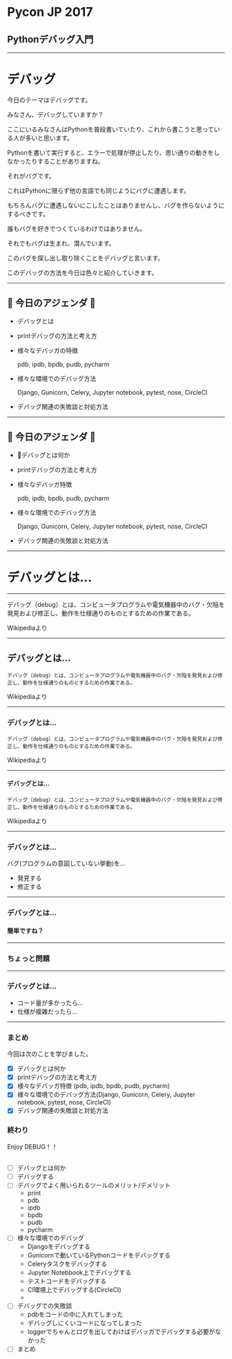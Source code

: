 # Pycon JP 2017

## Pythonデバッグ入門

---

# デバッグ

今日のテーマはデバッグです。

みなさん、デバッグしていますか？

ここにいるみなさんはPythonを普段書いていたり、これから書こうと思っている人が多いと思います。

Pythonを書いて実行すると、エラーで処理が停止したり、思い通りの動きをしなかったりすることがありますね。

それがバグです。

これはPythonに限らず他の言語でも同じようにバグに遭遇します。

もちろんバグに遭遇しないにこしたことはありませんし、バグを作らないようにするべきです。

誰もバグを好きでつくているわけではありません。

それでもバグは生まれ、潜んでいます。

このバグを探し出し取り除くことをデバッグと言います。

このデバッグの方法を今日は色々と紹介していきます。

---

## 🍅 今日のアジェンダ 🍅

- デバッグとは
- printデバッグの方法と考え方
- 様々なデバッガの特徴

  pdb, ipdb, bpdb, pudb, pycharm

- 様々な環境でのデバッグ方法

  Django, Gunicorn, Celery, Jupyter notebook, pytest, nose, CircleCI

- デバッグ関連の失敗談と対処方法

---

## 🍅 今日のアジェンダ 🍅

- 🍅デバッグとは何か
- printデバッグの方法と考え方
- 様々なデバッガ特徴

  pdb, ipdb, bpdb, pudb, pycharm

- 様々な環境でのデバッグ方法

  Django, Gunicorn, Celery, Jupyter notebook, pytest, nose, CircleCI

- デバッグ関連の失敗談と対処方法

---

# デバッグとは...

---


デバッグ（debug）とは、コンピュータプログラムや電気機器中のバグ・欠陥を発見および修正し、動作を仕様通りのものとするための作業である。

Wikipediaより

---

## デバッグとは...

```
デバッグ（debug）とは、コンピュータプログラムや電気機器中のバグ・欠陥を発見および修正し、動作を仕様通りのものとするための作業である。
```

Wikipediaより

---

### デバッグとは...

```
デバッグ（debug）とは、コンピュータプログラムや電気機器中のバグ・欠陥を発見および修正し、動作を仕様通りのものとするための作業である。
```

Wikipediaより

---

#### デバッグとは...

```
デバッグ（debug）とは、コンピュータプログラムや電気機器中のバグ・欠陥を発見および修正し、動作を仕様通りのものとするための作業である。
```

Wikipediaより

---

### デバッグとは...

バグ(プログラムの意図していない挙動)を...

- 発見する
- 修正する

---

### デバッグとは...

#### 簡単ですね？

---

### ちょっと問題


---

### デバッグとは...

- コード量が多かったら...
- 仕様が複雑だったら...

---

### まとめ

今回は次のことを学びました。

- [x] デバッグとは何か
- [x] printデバッグの方法と考え方
- [x] 様々なデバッガ特徴 (pdb, ipdb, bpdb, pudb, pycharm)
- [x] 様々な環境でのデバッグ方法(Django, Gunicorn, Celery, Jupyter notebook, pytest, nose, CircleCI)
- [x] デバッグ関連の失敗談と対処方法

### 終わり

Enjoy DEBUG！！


##



- [ ] デバッグとは何か
- [ ] デバッグする
- [ ] デバッグでよく用いられるツールのメリット/デメリット
  - print
  - pdb
  - ipdb
  - bpdb
  - pudb
  - pycharm
- [ ] 様々な環境でのデバッグ
  - Djangoをデバッグする
  - Gunicornで動いているPythonコードをデバッグする
  - Celeryタスクをデバッグする
  - Jupyter Notebbook上でデバッグする
  - テストコードをデバッグする
  - CI環境上でデバッグする(CircleCI)
  -
- [ ] デバッグでの失敗談
  - pdbをコードの中に入れてしまった
  - デバッグしにくいコードになってしまった
  - loggerでちゃんとログを出しておけばデバッガでデバッグする必要がなかった
- [ ] まとめ
